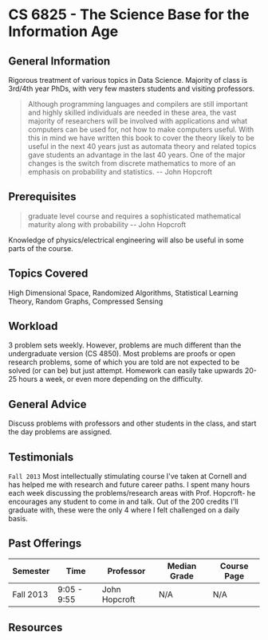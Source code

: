 # CS 6825 - The Science Base for the Information Age

## General Information
Rigorous treatment of various topics in Data Science. Majority of class is 3rd/4th year PhDs, with very few masters students and visiting professors.

> Although programming languages and compilers are still important and highly skilled individuals are needed in these area, the vast majority of researchers will be involved with applications and what computers can be used for, not how to make computers useful. With this in mind we have written this book to cover the theory likely to be useful in the next 40 years just as automata theory and related topics gave students an advantage in the last 40 years. One of the major changes is the switch from discrete mathematics to more of an emphasis on probability and statistics.
> -- John Hopcroft

## Prerequisites
> graduate level course and requires a sophisticated mathematical maturity along with probability
> -- John Hopcroft

Knowledge of physics/electrical engineering will also be useful in some parts of the course.

## Topics Covered
High Dimensional Space, Randomized Algorithms, Statistical Learning Theory, Random Graphs, Compressed Sensing

## Workload
3 problem sets weekly. However, problems are much different than the undergraduate version (CS 4850). Most problems are proofs or open research problems, some of which you are told are not expected to be solved (or can be) but just attempt. Homework can easily take upwards 20-25 hours a week, or even more depending on the difficulty.

## General Advice
Discuss problems with professors and other students in the class, and start the day problems are assigned.

## Testimonials
`Fall 2013` Most intellectually stimulating course I've taken at Cornell and has helped me with research and future career paths. I spent many hours each week discussing the problems/research areas with Prof. Hopcroft- he encourages any student to come in and talk. Out of the 200 credits I'll graduate with, these were the only 4 where I felt challenged on a daily basis.

## Past Offerings
| Semester | Time | Professor | Median Grade | Course Page |
| --- | --- | --- | --- | --- |
| Fall 2013 | 9:05 - 9:55 | John Hopcroft | N/A | N/A |

## Resources
